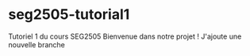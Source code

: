 # seg2505-tutorial1
Tutoriel 1 du cours SEG2505
Bienvenue dans notre projet !
J'ajoute une nouvelle branche